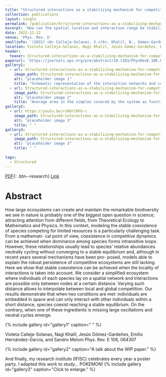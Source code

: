 ```yaml
---
title: "Structured interactions as a stabilizing mechanism for competitive ecosystems"
collection: publications
layout: single
permalink: /publication/Structured-interactions-as-a-stabilizing-mechanism-for-competitive-ecosystems
excerpt: 'How can the spatial location and interaction range be stabilizing?'
date: 2022-12-12
venue: 'Phys. Rev. E'
smallinfo: '(2022) <b> Calleja-Solanas, V.</b>, Khalil, N., Gómez-Gardeñes, J., Hernández-García, E. & Meloni, S., <b><i>Phys Rev E</i></b>'
location: Violeta Calleja-Solanas, Nagi Khalil, Jesús Gómez-Gardeñes, Emilio Hernández-García, Sandro Meloni
header:
  teaser: Structured-interactions-as-a-stabilizing-mechanism-for-competitive-ecosystems/fig1.png
paperurl: 'https://journals.aps.org/pre/abstract/10.1103/PhysRevE.106.064307'
gallery1:
  - url: Structured-interactions-as-a-stabilizing-mechanism-for-competitive-ecosystems/fig1.png
    image_path: Structured-interactions-as-a-stabilizing-mechanism-for-competitive-ecosystems/fig1.png
    alt: "placeholder image 1"
    title: "Schematic representation of the interaction networks and competitive dynamics."
  - url: Structured-interactions-as-a-stabilizing-mechanism-for-competitive-ecosystems/fig3.png
    image_path: Structured-interactions-as-a-stabilizing-mechanism-for-competitive-ecosystems/fig3.png
    alt: "placeholder image 2"
    title: "Average area in the simplex covered by the system as function of average degree, for different networks."
gallery2:
  - url: https://youtu.be/rvROrCRFO-c
    image_path: Structured-interactions-as-a-stabilizing-mechanism-for-competitive-ecosystems/video.png
    alt: "placeholder image 3"
    title: " "
gallery3:
  - url: Structured-interactions-as-a-stabilizing-mechanism-for-competitive-ecosystems/pokemon.jpeg
    image_path: Structured-interactions-as-a-stabilizing-mechanism-for-competitive-ecosystems/pokemon.jpeg
    alt: "placeholder image 3"
    title: " "
 
tags:
  - Structured
---
```


[PDF](https://violetavivi.github.io/files/PhysRevE.106.064307.pdf){: .btn--research}  [Link](https://journals.aps.org/pre/abstract/10.1103/PhysRevE.106.064307)

# Abstract
How large ecosystems can create and maintain the remarkable
biodiversity we see in nature is probably one of the biggest open question in science; attracting attention from
different fields, from Theoretical Ecology to Mathematics and Physics. In this context, modeling the stable
coexistence of species competing for limited resources is a particularly challenging task. From a mathemati-
cal point of view, coexistence in competitive dynamics can be achieved when dominance among species forms
intransitive loops. However, these relationships usually lead to species’ relative abundances neutrally cycling
without converging to a stable equilibrium and, although in recent years several mechanisms have been pro-
posed, models able to explain the robust persistence of competitive ecosystems are still lacking. Here we show
that stable coexistence can be achieved when the locality of interactions is taken into account. We consider a
simplified ecosystem where individuals of each species lay on a spatial network and interactions are possible
only between nodes at a certain distance. Varying such distance allows to interpolate between local and global
competition. Our results demonstrate that when two conditions are met: individuals are embedded in space and
can only interact with other individuals within a short distance, species coexist reaching a stable equilibrium.
On the contrary, when one of these ingredients is missing large oscillations and neutral cycles emerge.

{% include gallery id="gallery1" caption=" " %}

Violeta Calleja-Solanas, Nagi Khalil, Jesús Gómez-Gardeñes, Emilio Hernández-García, and Sandro Meloni
Phys. Rev. E 106, 064307

{% include gallery id="gallery2"  caption="A talk about the WIP paper." %}

And finally, my research institute (IFISC) celebrates every year a poster party. I adapted this work to study... POKEMON!
{% include gallery id="gallery3"  caption="Click to enlarge." %}
